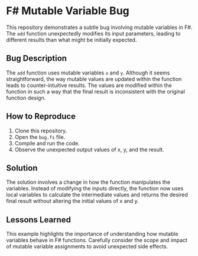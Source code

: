 # F# Mutable Variable Bug

This repository demonstrates a subtle bug involving mutable variables in F#.  The `add` function unexpectedly modifies its input parameters, leading to different results than what might be initially expected.

## Bug Description

The `add` function uses mutable variables `x` and `y`.  Although it seems straightforward, the way mutable values are updated within the function leads to counter-intuitive results. The values are modified within the function in such a way that the final result is inconsistent with the original function design.

## How to Reproduce

1.  Clone this repository.
2.  Open the `bug.fs` file.
3.  Compile and run the code.
4. Observe the unexpected output values of x, y, and the result.

## Solution

The solution involves a change in how the function manipulates the variables.  Instead of modifying the inputs directly, the function now uses local variables to calculate the intermediate values and returns the desired final result without altering the initial values of x and y.

## Lessons Learned

This example highlights the importance of understanding how mutable variables behave in F# functions. Carefully consider the scope and impact of mutable variable assignments to avoid unexpected side effects.